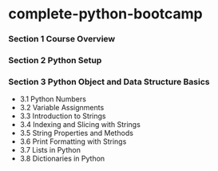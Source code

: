 # complete-python-bootcamp


### Section 1 Course Overview

### Section 2 Python Setup

### Section 3 Python Object and Data Structure Basics
- 3.1 Python Numbers
- 3.2 Variable Assignments
- 3.3 Introduction to Strings
- 3.4 Indexing and Slicing with Strings
- 3.5 String Properties and Methods
- 3.6 Print Formatting with Strings
- 3.7 Lists in Python
- 3.8 Dictionaries in Python